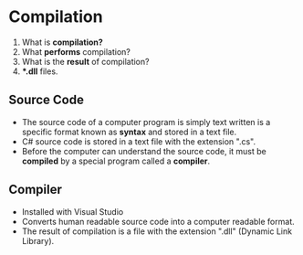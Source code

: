 # Compilation
1. What is <b>compilation?</b>
2. What <b>performs</b> compilation?
3. What is the <b>result</b> of compilation? 
4. <b>*.dll</b> files.

## Source Code
- The source code of a computer program is simply text
written is a specific format known as <b>syntax</b> and stored in a text file.
- C# source code is stored in a text file with the extension ".cs".
- Before the computer can understand the source code, it 
must be <b>compiled</b> by a special program called a 
<b>compiler</b>.

## Compiler
- Installed with Visual Studio
- Converts human readable source code into a computer readable
format.
- The result of compilation is a file with the extension ".dll" (Dynamic Link Library).

